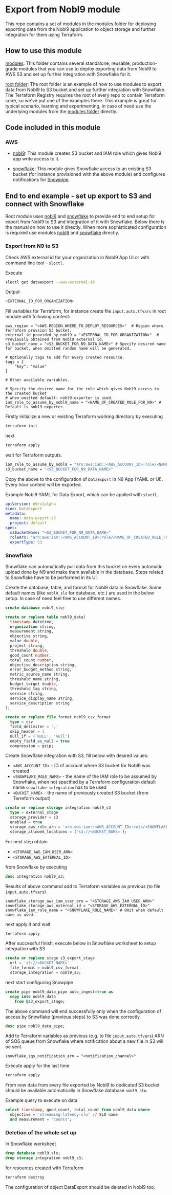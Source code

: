 # Export from Nobl9 module

This repo contains a set of modules in the modules folder for deploying exporting data from the Nobl9 application to
object storage and further integration for them using Terraform.

## How to use this module

[modules](./modules): This folder contains several standalone, reusable, production-grade modules that you can use to
deploy exporting data from Nobl9 to AWS S3 and set up further integration with Snowflake for it.

[root folder](./): The root folder is an example of how to use modules to export data from Nobl9 to S3 bucket and set up
further integration with Snowflake. The Terraform Registry requires the root of every repo to contain Terraform code,
so we've put one of the examples there. This example is great for typical scenario, learning and experimenting, in case
of need use the underlying modules from the [modules folder](./modules) directly.

## Code included in this module

### AWS

- [nobl9](./modules/aws/nobl9): This module creates S3 bucket and IAM role which gives Nobl9 app write access to it.

- [snowflake](./modules/aws/snowflake): This module gives Snowflake access to an existing S3 bucket (for instance
  provisioned with the above module) and configures notifications for [Snowpipe](https://docs.snowflake.com/en/user-guide/data-load-snowpipe-intro.html).

## End to end example - set up export to S3 and connect with Snowflake

Root module uses [nobl9](./modules/aws/nobl9) and [snowflake](./modules/aws/snowflake) to provide end to end setup
for export from Nobl9 to S3 and integration of it with Snowflake. Below there is the manual on how to use it directly.
When more sophisticated configuration is required use modules [nobl9](./modules/aws/nobl9) and
[snowflake](./modules/aws/snowflake) directly.

### Export from N9 to S3

Check AWS external id for your organization in Nobl9 App UI or with command line tool - `sloctl`.

Execute

```bash
sloctl get dataexport --aws-external-id
```

Output

```bash
<EXTERNAL_ID_FOR_ORGANIZATION>
```

Fill variables for Terraform, for instance create file `input.auto.tfvars` in root module
with following content:

```hcl
aws_region = "<AWS_REGION_WHERE_TO_DEPLOY_RESOURCES>"  # Region where Terraform provsion S3 bucket.
external_id_provided_by_nobl9 = "<EXTERNAL_ID_FOR_ORGANIZATION>"  # Previously obtained from Nobl9 external id.
s3_bucket_name = "<S3_BUCKET_FOR_N9_DATA_NAME>" # Specify desired name for bucket, when omitted random name will be generated.

# Optionally tags to add for every created resource.
tags = {
    "key": "value"
}

# Other available variables.

# Specify the desired name for the role which gives Nobl9 access to the created bucket
# when omitted default: nobl9-exporter is used.
iam_role_to_assume_by_nobl9_name = "<NAME_OF_CREATED_ROLE_FOR_N9>" # Default is nobl9-exporter.
```

Firstly initialize a new or existing Terraform working directory by executing

```bash
terraform init
```

next

```bash
terraform apply
```

wait for Terraform outputs.

```bash
iam_role_to_assume_by_nobl9 = "arn:aws:iam::<AWS_ACCOUNT_ID>:role/<NAME_OF_CREATED_ROLE_FOR_N9>"
s3_bucket_name = "<S3_BUCKET_FOR_N9_DATA_NAME>"
```

Copy the above to the configuration of `DataExport` in N9 App (YAML or UI). Every hour content will
be exported.

Example Nobl9 YAML for Data Export, which can be applied with `sloctl`.

```yaml
apiVersion: n9/v1alpha
kind: DataExport
metadata:
  name: data-export-s3
  project: default
spec:
  s3BucketName: "<S3_BUCKET_FOR_N9_DATA_NAME>"
  roleArn: "arn:aws:iam::<AWS_ACCOUNT_ID>:role/<NAME_OF_CREATED_ROLE_FOR_N9>"
  exportType: S3
```

### Snowflake

Snowflake can automatically pull data from this bucket on every automatic upload done by N9 and make them available in
the database. Steps related to Snowflake have to be performed in its UI.

Create the database, table, and format for Nobl9 data in Snowflake. Some default names (like `nobl9_slo` for database, etc.)
are used in the below setup. In case of need feel free to use different names.

```sql
create database nobl9_slo;
```

```sql
create or replace table nobl9_data(
  timestamp datetime,
  organization string,
  measurement string,
  objective string,
  value double,
  project string,
  threshold double,
  good_count number,
  total_count number,
  objective_description string,
  error_budget_method string,
  metric_source_name string,
  threshold_name string,
  budget_target double,
  threshold_tag string,
  service string,
  service_display_name string,
  service_description string
);
```

```sql
create or replace file format nobl9_csv_format
  type = csv
  field_delimiter = ','
  skip_header = 1
  null_if = ('NULL', 'null')
  empty_field_as_null = true
  compression = gzip;
```

Create Snowflake integration with S3, fill below with desired values:

- `<AWS_ACCOUNT_ID>` - ID of account where S3 bucket for Nobl9 was created
- `<SNOWFLAKE_ROLE_NAME>` - the name of the IAM role to be assumed by Snowflake, when not specified by a Terraform configuration
  default name `snowflake-integration` has to be used
- `<BUCKET_NAME>` - the name of previously created S3 bucket (from Terreform output)

```sql
create or replace storage integration nobl9_s3
  type = external_stage
  storage_provider = s3
  enabled = true
  storage_aws_role_arn = 'arn:aws:iam::<AWS_ACCOUNT_ID>:role/<SNOWFLAKE_ROLE_NAME>'
  storage_allowed_locations = ('s3://<BUCKET_NAME>');
```

For next step obtain

- `<STORAGE_AWS_IAM_USER_ARN>`
- `<STORAGE_AWS_EXTERNAL_ID>`

from Snowflake by executing

```sql
desc integration nobl9_s3;
```

Results of above command add to Terraform variables as previous (to file `input.auto.tfvars`)

```hcl
snowflake_storage_aws_iam_user_arn = "<STORAGE_AWS_IAM_USER_ARN>"
snowflake_storage_aws_external_id = "<STORAGE_AWS_EXTERNAL_ID>"
snowflake_iam_role_name = "<SNOWFLAKE_ROLE_NAME>" # Omit when default name is used.
```

next apply it and wait

```bash
terraform apply
```

After successful finish, execute below in Snowflake worksheet to setup integration with S3

```sql
create or replace stage s3_export_stage
  url = 's3://<BUCKET_NAME>'
  file_format = nobl9_csv_format
  storage_integration = nobl9_s3;
```

next start configuring Snowpipe

```sql
create pipe nobl9_data_pipe auto_ingest=true as
  copy into nobl9_data
    from @s3_export_stage;
```

The above command will end successfully only when the configuration of access by Snowflake (previous steps) to S3 was
done correctly.

```sql
desc pipe nobl9_data_pipe;
```

Add to Terraform variables as previous (e.g. to file `input.auto.tfvars`) ARN of SQS queue from Snowflake where
notification about a new file in S3 will be sent.

```hcl
snowflake_sqs_notification_arn = "<notification_channel>"
```

Execute apply for the last time

```bash
terraform apply
```

From now data from every file exported by Nobl9 to dedicated S3 bucket should be available automatically in Snowflake
database `nobl9_slo`.

Example query to execute on data

```sql
select timestamp, good_count, total_count from nobl9_data where
  objective = 'streaming-latency-slo' // SLO name
  and measurement = 'counts';
```

### Deletion of the whole set up

In Snowflake worksheet

```sql
drop database nobl9_slo;
drop storage integration nobl9_s3;
```

for resources created with Terraform

```bash
terraform destroy
```

The configuration of object DataExport should be deleted in Nobl9 too.

